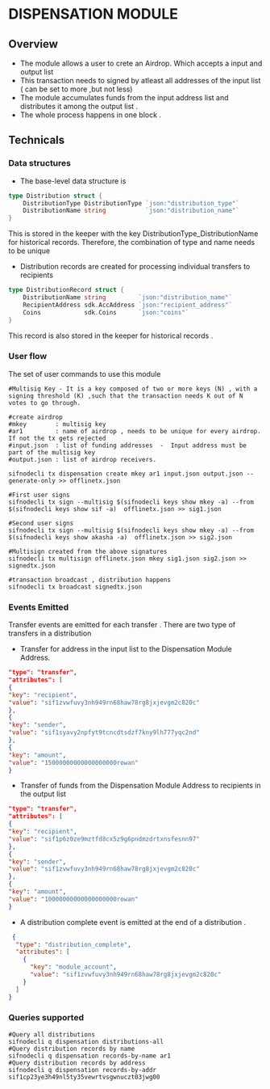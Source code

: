 # DISPENSATION MODULE

## Overview
- The module allows a user to crete an Airdrop. Which accepts a input and output list 
- This transaction needs to signed by atleast all addresses of the input list ( can be set to more ,but not less)
- The module accumulates  funds from  the input address list and distributes it among the output list .
- The whole process happens in one block .


## Technicals 
### Data structures
 - The base-level data structure is 
```go
type Distribution struct {
	DistributionType DistributionType `json:"distribution_type"`
	DistributionName string           `json:"distribution_name"`
}
```
This is stored in the keeper with the key DistributionType_DistributionName for historical records. Therefore, the combination of type and name needs to be unique

- Distribution records are created for processing individual transfers to recipients
```go
type DistributionRecord struct {
	DistributionName string         `json:"distribution_name"`
	RecipientAddress sdk.AccAddress `json:"recipient_address"`
	Coins            sdk.Coins      `json:"coins"`
}
```
This record is also stored in the keeper for historical records .

### User flow 
 The set of user commands to use this module 
```shell
#Multisig Key - It is a key composed of two or more keys (N) , with a signing threshold (K) ,such that the transaction needs K out of N votes to go through.

#create airdrop
#mkey        : multisig key
#ar1         : name of airdrop , needs to be unique for every airdrop. If not the tx gets rejected
#input.json  : list of funding addresses  -  Input address must be part of the multisig key
#output.json : list of airdrop receivers.

sifnodecli tx dispensation create mkey ar1 input.json output.json --generate-only >> offlinetx.json

#First user signs
sifnodecli tx sign --multisig $(sifnodecli keys show mkey -a) --from $(sifnodecli keys show sif -a)  offlinetx.json >> sig1.json

#Second user signs
sifnodecli tx sign --multisig $(sifnodecli keys show mkey -a) --from $(sifnodecli keys show akasha -a)  offlinetx.json >> sig2.json

#Multisign created from the above signatures
sifnodecli tx multisign offlinetx.json mkey sig1.json sig2.json >> signedtx.json

#transaction broadcast , distribution happens
sifnodecli tx broadcast signedtx.json
```

### Events Emitted 
Transfer events are emitted for each transfer . There are two type of transfers in a distribution
- Transfer for address in the input list to the Dispensation Module Address.

```json
"type": "transfer",
"attributes": [
{
"key": "recipient",
"value": "sif1zvwfuvy3nh949rn68haw78rg8jxjevgm2c820c"
},
{
"key": "sender",
"value": "sif1syavy2npfyt9tcncdtsdzf7kny9lh777yqc2nd"
},
{
"key": "amount",
"value": "15000000000000000000rowan"
}
```
- Transfer of funds from the Dispensation Module Address to recipients in the output list
```json
"type": "transfer",
"attributes": [
{
"key": "recipient",
"value": "sif1p6z0ze9mztfd8cx5z9g6pndmzdrtxnsfesnn97"
},
{
"key": "sender",
"value": "sif1zvwfuvy3nh949rn68haw78rg8jxjevgm2c820c"
},
{
"key": "amount",
"value": "10000000000000000000rowan"
}
```


- A distribution complete event is emitted at the end of a distribution .
```json
 {
  "type": "distribution_complete",
  "attributes": [
    {
      "key": "module_account",
      "value": "sif1zvwfuvy3nh949rn68haw78rg8jxjevgm2c820c"
    }
  ]
}
```


### Queries supported
```shell
#Query all distributions
sifnodecli q dispensation distributions-all
#Query distribution records by name
sifnodecli q dispensation records-by-name ar1
#Query distribution records by address
sifnodecli q dispensation records-by-addr sif1cp23ye3h49nl5ty35vewrtvsgwnuczt03jwg00
```
